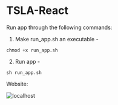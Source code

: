 # TSLA-React

Run app through the following commands:
1. Make run_app.sh an executable - 
```
chmod +x run_app.sh
```
2. Run app - 
```
sh run_app.sh
```

Website:

![localhost](http://127.0.0.1:8050/)